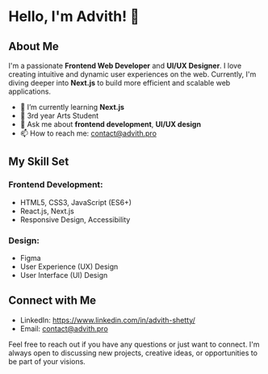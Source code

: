 # Hello, I'm Advith! 👋

## About Me

I'm a passionate **Frontend Web Developer** and **UI/UX Designer**. I love creating intuitive and dynamic user experiences on the web. Currently, I'm diving deeper into **Next.js** to build more efficient and scalable web applications.

- 🌱 I’m currently learning **Next.js**
- 📖 3rd year Arts Student
- 💬 Ask me about **frontend development**, **UI/UX design**
- 📫 How to reach me: contact@advith.pro

## My Skill Set

### Frontend Development:
- HTML5, CSS3, JavaScript (ES6+)
- React.js, Next.js
- Responsive Design, Accessibility

### Design:
- Figma
- User Experience (UX) Design
- User Interface (UI) Design

## Connect with Me

- LinkedIn: https://www.linkedin.com/in/advith-shetty/
- Email: contact@advith.pro

Feel free to reach out if you have any questions or just want to connect. I'm always open to discussing new projects, creative ideas, or opportunities to be part of your visions.
